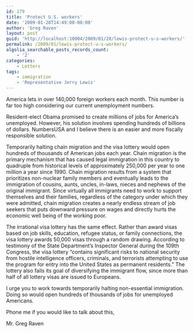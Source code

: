```yaml
---
id: 179
title: 'Protect U.S. workers'
date: '2009-01-28T14:49:00-08:00'
author: 'Greg Raven'
layout: post
guid: 'http://localhost:10004/2009/01/28/lewis-protect-u-s-workers/'
permalink: /2009/01/lewis-protect-u-s-workers/
algolia_searchable_posts_records_count:
    - '2'
categories:
    - Letters
tags:
    - immigration
    - 'Representative Jerry Lewis'
---
```


America lets in over 140,000 foreign workers each month. This number is far too high considering our current unemployment numbers.  
  
Resident-elect Obama promised to create millions of jobs for America’s unemployed. However, his solution involves spending hundreds of billions of dollars. NumbersUSA and I believe there is an easier and more fiscally responsible solution.

Temporarily halting chain migration and the visa lottery would open hundreds of thousands of American jobs each year. Chain migration is the primary mechanism that has caused legal immigration in this country to quadruple from historical levels of approximately 250,000 per year to one million a year since 1990. Chain migration results from a system that prioritizes non-nuclear family members and eventually leads to the immigration of cousins, aunts, uncles, in-laws, nieces and nephews of the original immigrant. Since virtually all immigrants need to work to support themselves and their families, regardless of the category under which they were admitted, chain migration creates a nearly endless stream of job seekers that puts downward pressure on wages and directly hurts the economic well being of the working poor.

The irrational visa lottery has the same effect. Rather than award visas based on job skills, education, refugee status, or family connections, the visa lottery awards 50,000 visas through a random drawing. According to testimony of the State Department’s Inspector General during the 109th Congress, the visa lottery “contains significant risks to national security from hostile intelligence officers, criminals, and terrorists attempting to use the program for entry into the United States as permanent residents.” The lottery also fails its goal of diversifying the immigrant flow, since more than half of all lottery visas are issued to Europeans.

I urge you to work towards temporarily halting non-essential immigration. Doing so would open hundreds of thousands of jobs for unemployed Americans.

Phone me if you would like to talk about this,

Mr. Greg Raven